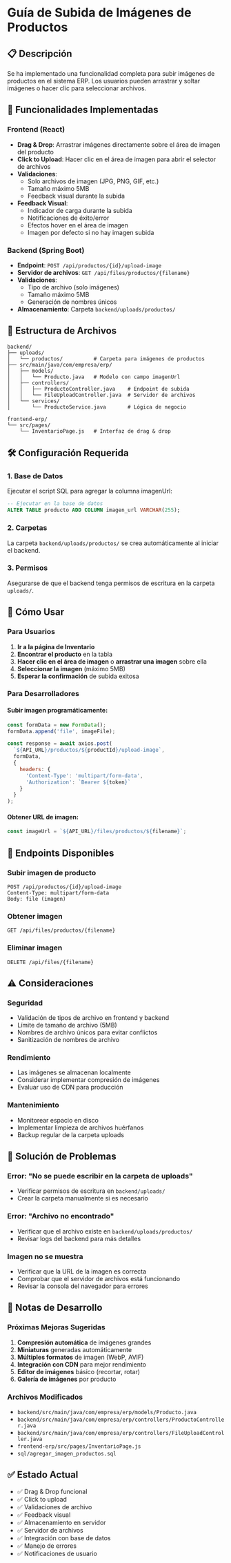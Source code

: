 # Guía de Subida de Imágenes de Productos

## 📋 Descripción
Se ha implementado una funcionalidad completa para subir imágenes de productos en el sistema ERP. Los usuarios pueden arrastrar y soltar imágenes o hacer clic para seleccionar archivos.

## 🚀 Funcionalidades Implementadas

### Frontend (React)
- **Drag & Drop**: Arrastrar imágenes directamente sobre el área de imagen del producto
- **Click to Upload**: Hacer clic en el área de imagen para abrir el selector de archivos
- **Validaciones**: 
  - Solo archivos de imagen (JPG, PNG, GIF, etc.)
  - Tamaño máximo 5MB
  - Feedback visual durante la subida
- **Feedback Visual**:
  - Indicador de carga durante la subida
  - Notificaciones de éxito/error
  - Efectos hover en el área de imagen
  - Imagen por defecto si no hay imagen subida

### Backend (Spring Boot)
- **Endpoint**: `POST /api/productos/{id}/upload-image`
- **Servidor de archivos**: `GET /api/files/productos/{filename}`
- **Validaciones**:
  - Tipo de archivo (solo imágenes)
  - Tamaño máximo 5MB
  - Generación de nombres únicos
- **Almacenamiento**: Carpeta `backend/uploads/productos/`

## 📁 Estructura de Archivos

```
backend/
├── uploads/
│   └── productos/          # Carpeta para imágenes de productos
├── src/main/java/com/empresa/erp/
│   ├── models/
│   │   └── Producto.java   # Modelo con campo imagenUrl
│   ├── controllers/
│   │   ├── ProductoController.java    # Endpoint de subida
│   │   └── FileUploadController.java  # Servidor de archivos
│   └── services/
│       └── ProductoService.java       # Lógica de negocio

frontend-erp/
└── src/pages/
    └── InventarioPage.js   # Interfaz de drag & drop
```

## 🛠️ Configuración Requerida

### 1. Base de Datos
Ejecutar el script SQL para agregar la columna imagenUrl:

```sql
-- Ejecutar en la base de datos
ALTER TABLE producto ADD COLUMN imagen_url VARCHAR(255);
```

### 2. Carpetas
La carpeta `backend/uploads/productos/` se crea automáticamente al iniciar el backend.

### 3. Permisos
Asegurarse de que el backend tenga permisos de escritura en la carpeta `uploads/`.

## 📖 Cómo Usar

### Para Usuarios
1. **Ir a la página de Inventario**
2. **Encontrar el producto** en la tabla
3. **Hacer clic en el área de imagen** o **arrastrar una imagen** sobre ella
4. **Seleccionar la imagen** (máximo 5MB)
5. **Esperar la confirmación** de subida exitosa

### Para Desarrolladores

#### Subir imagen programáticamente:
```javascript
const formData = new FormData();
formData.append('file', imageFile);

const response = await axios.post(
  `${API_URL}/productos/${productId}/upload-image`,
  formData,
  {
    headers: {
      'Content-Type': 'multipart/form-data',
      'Authorization': `Bearer ${token}`
    }
  }
);
```

#### Obtener URL de imagen:
```javascript
const imageUrl = `${API_URL}/files/productos/${filename}`;
```

## 🔧 Endpoints Disponibles

### Subir imagen de producto
```
POST /api/productos/{id}/upload-image
Content-Type: multipart/form-data
Body: file (imagen)
```

### Obtener imagen
```
GET /api/files/productos/{filename}
```

### Eliminar imagen
```
DELETE /api/files/{filename}
```

## ⚠️ Consideraciones

### Seguridad
- Validación de tipos de archivo en frontend y backend
- Límite de tamaño de archivo (5MB)
- Nombres de archivo únicos para evitar conflictos
- Sanitización de nombres de archivo

### Rendimiento
- Las imágenes se almacenan localmente
- Considerar implementar compresión de imágenes
- Evaluar uso de CDN para producción

### Mantenimiento
- Monitorear espacio en disco
- Implementar limpieza de archivos huérfanos
- Backup regular de la carpeta uploads

## 🐛 Solución de Problemas

### Error: "No se puede escribir en la carpeta de uploads"
- Verificar permisos de escritura en `backend/uploads/`
- Crear la carpeta manualmente si es necesario

### Error: "Archivo no encontrado"
- Verificar que el archivo existe en `backend/uploads/productos/`
- Revisar logs del backend para más detalles

### Imagen no se muestra
- Verificar que la URL de la imagen es correcta
- Comprobar que el servidor de archivos está funcionando
- Revisar la consola del navegador para errores

## 📝 Notas de Desarrollo

### Próximas Mejoras Sugeridas
1. **Compresión automática** de imágenes grandes
2. **Miniaturas** generadas automáticamente
3. **Múltiples formatos** de imagen (WebP, AVIF)
4. **Integración con CDN** para mejor rendimiento
5. **Editor de imágenes** básico (recortar, rotar)
6. **Galería de imágenes** por producto

### Archivos Modificados
- `backend/src/main/java/com/empresa/erp/models/Producto.java`
- `backend/src/main/java/com/empresa/erp/controllers/ProductoController.java`
- `backend/src/main/java/com/empresa/erp/controllers/FileUploadController.java`
- `frontend-erp/src/pages/InventarioPage.js`
- `sql/agregar_imagen_productos.sql`

## ✅ Estado Actual
- ✅ Drag & Drop funcional
- ✅ Click to upload
- ✅ Validaciones de archivo
- ✅ Feedback visual
- ✅ Almacenamiento en servidor
- ✅ Servidor de archivos
- ✅ Integración con base de datos
- ✅ Manejo de errores
- ✅ Notificaciones de usuario 